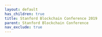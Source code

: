 ```yaml
---
layout: default
has_children: true
title: Stanford Blockchain Conference 2019
parent: Stanford Blockchain Conference
nav_exclude: true
---
```

